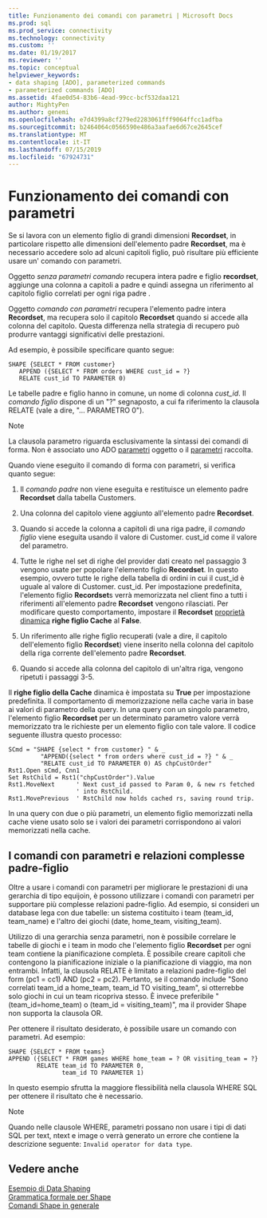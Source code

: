 ```yaml
---
title: Funzionamento dei comandi con parametri | Microsoft Docs
ms.prod: sql
ms.prod_service: connectivity
ms.technology: connectivity
ms.custom: ''
ms.date: 01/19/2017
ms.reviewer: ''
ms.topic: conceptual
helpviewer_keywords:
- data shaping [ADO], parameterized commands
- parameterized commands [ADO]
ms.assetid: 4fae0d54-83b6-4ead-99cc-bcf532daa121
author: MightyPen
ms.author: genemi
ms.openlocfilehash: e7d4399a8cf279ed2283061fff9064ffcc1adfba
ms.sourcegitcommit: b2464064c0566590e486a3aafae6d67ce2645cef
ms.translationtype: MT
ms.contentlocale: it-IT
ms.lasthandoff: 07/15/2019
ms.locfileid: "67924731"
---
```

# <a name="operation-of-parameterized-commands"></a>Funzionamento dei comandi con parametri
Se si lavora con un elemento figlio di grandi dimensioni **Recordset**, in particolare rispetto alle dimensioni dell'elemento padre **Recordset**, ma è necessario accedere solo ad alcuni capitoli figlio, può risultare più efficiente usare un' comando con parametri.  
  
 Oggetto *senza parametri comando* recupera intera padre e figlio **recordset**, aggiunge una colonna a capitoli a padre e quindi assegna un riferimento al capitolo figlio correlati per ogni riga padre .  
  
 Oggetto *comando con parametri* recupera l'elemento padre intera **Recordset**, ma recupera solo il capitolo **Recordset** quando si accede alla colonna del capitolo. Questa differenza nella strategia di recupero può produrre vantaggi significativi delle prestazioni.  
  
 Ad esempio, è possibile specificare quanto segue:  
  
```  
SHAPE {SELECT * FROM customer}   
   APPEND ({SELECT * FROM orders WHERE cust_id = ?}   
   RELATE cust_id TO PARAMETER 0)  
```  
  
 Le tabelle padre e figlio hanno in comune, un nome di colonna *cust_id*. Il *comando figlio* dispone di un "?" segnaposto, a cui fa riferimento la clausola RELATE (vale a dire, "... PARAMETRO 0").  
  
> [!NOTE]
>  La clausola parametro riguarda esclusivamente la sintassi dei comandi di forma. Non è associato uno ADO [parametri](../../../ado/reference/ado-api/parameter-object.md) oggetto o il [parametri](../../../ado/reference/ado-api/parameters-collection-ado.md) raccolta.  
  
 Quando viene eseguito il comando di forma con parametri, si verifica quanto segue:  
  
1.  Il *comando padre* non viene eseguita e restituisce un elemento padre **Recordset** dalla tabella Customers.  
  
2.  Una colonna del capitolo viene aggiunto all'elemento padre **Recordset**.  
  
3.  Quando si accede la colonna a capitoli di una riga padre, il *comando figlio* viene eseguita usando il valore di Customer. cust_id come il valore del parametro.  
  
4.  Tutte le righe nel set di righe del provider dati creato nel passaggio 3 vengono usate per popolare l'elemento figlio **Recordset**. In questo esempio, ovvero tutte le righe della tabella di ordini in cui il cust_id è uguale al valore di Customer. cust_id. Per impostazione predefinita, l'elemento figlio **Recordset**s verrà memorizzata nel client fino a tutti i riferimenti all'elemento padre **Recordset** vengono rilasciati. Per modificare questo comportamento, impostare il **Recordset** [proprietà dinamica](../../../ado/reference/ado-api/ado-dynamic-property-index.md) **righe figlio Cache** al **False**.  
  
5.  Un riferimento alle righe figlio recuperati (vale a dire, il capitolo dell'elemento figlio **Recordset**) viene inserito nella colonna del capitolo della riga corrente dell'elemento padre **Recordset**.  
  
6.  Quando si accede alla colonna del capitolo di un'altra riga, vengono ripetuti i passaggi 3-5.  
  
 Il **righe figlio della Cache** dinamica è impostata su **True** per impostazione predefinita. Il comportamento di memorizzazione nella cache varia in base ai valori di parametro della query. In una query con un singolo parametro, l'elemento figlio **Recordset** per un determinato parametro valore verrà memorizzato tra le richieste per un elemento figlio con tale valore. Il codice seguente illustra questo processo:  
  
```  
SCmd = "SHAPE {select * from customer} " & _  
         "APPEND({select * from orders where cust_id = ?} " & _  
         "RELATE cust_id TO PARAMETER 0) AS chpCustOrder"  
Rst1.Open sCmd, Cnn1  
Set RstChild = Rst1("chpCustOrder").Value  
Rst1.MoveNext      ' Next cust_id passed to Param 0, & new rs fetched   
                   ' into RstChild.  
Rst1.MovePrevious  ' RstChild now holds cached rs, saving round trip.  
```  
  
 In una query con due o più parametri, un elemento figlio memorizzati nella cache viene usato solo se i valori dei parametri corrispondono ai valori memorizzati nella cache.  
  
## <a name="parameterized-commands-and-complex-parent-child-relations"></a>I comandi con parametri e relazioni complesse padre-figlio  
 Oltre a usare i comandi con parametri per migliorare le prestazioni di una gerarchia di tipo equijoin, è possono utilizzare i comandi con parametri per supportare più complesse relazioni padre-figlio. Ad esempio, si consideri un database lega con due tabelle: un sistema costituito i team (team_id, team_name) e l'altro dei giochi (date, home_team, visiting_team).  
  
 Utilizzo di una gerarchia senza parametri, non è possibile correlare le tabelle di giochi e i team in modo che l'elemento figlio **Recordset** per ogni team contiene la pianificazione completa. È possibile creare capitoli che contengono la pianificazione iniziale o la pianificazione di viaggio, ma non entrambi. Infatti, la clausola RELATE è limitato a relazioni padre-figlio del form (pc1 = cc1) AND (pc2 = pc2). Pertanto, se il comando include "Sono correlati team_id a home_team, team_id TO visiting_team", si otterrebbe solo giochi in cui un team ricopriva stesso. È invece preferibile "(team_id=home_team) o (team_id = visiting_team)", ma il provider Shape non supporta la clausola OR.  
  
 Per ottenere il risultato desiderato, è possibile usare un comando con parametri. Ad esempio:  
  
```  
SHAPE {SELECT * FROM teams}   
APPEND ({SELECT * FROM games WHERE home_team = ? OR visiting_team = ?}   
        RELATE team_id TO PARAMETER 0,   
               team_id TO PARAMETER 1)   
```  
  
 In questo esempio sfrutta la maggiore flessibilità nella clausola WHERE SQL per ottenere il risultato che è necessario.  
  
> [!NOTE]
>  Quando nelle clausole WHERE, parametri possano non usare i tipi di dati SQL per text, ntext e image o verrà generato un errore che contiene la descrizione seguente: `Invalid operator for data type`.  
  
## <a name="see-also"></a>Vedere anche  
 [Esempio di Data Shaping](../../../ado/guide/data/data-shaping-example.md)   
 [Grammatica formale per Shape](../../../ado/guide/data/formal-shape-grammar.md)   
 [Comandi Shape in generale](../../../ado/guide/data/shape-commands-in-general.md)
